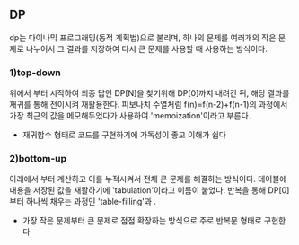 ## DP
dp는 다이나믹 프로그래밍(동적 계획법)으로 불리며, 하나의 문제를 여러개의 작은 문제로 나누어서 그 결과를 저장하여 다시 큰 문제를 사용할 때 사용하는 방식이다.
### 1)top-down
위에서 부터 시작하여 최종 답인 DP[N]을 찾기위해 DP[0]까지 내려간 뒤, 해당 결과를 재귀를 통해 전이시켜 재활용한다. 피보나치 수열처럼 f(n)=f(n-2)+f(n-1)의 과정에서 가장 최근의 값을 메모해두었다가 사용하여 'memoization'이라고 부른다.
- 재귀함수 형태로 코드를 구현하기에 가독성이 좋고 이해가 쉽다
### 2)bottom-up
아래에서 부터 계산하고 이를 누적시켜서 전체 큰 문제를 해결하는 방식이다. 테이블에 내용을 저장된 값을 재활하기에 'tabulation'이라고 이름이 붙었다. 반복을 통해 DP[0]부터 하나씩 채우는 과정인 'table-filling'과 .
- 가장 작은 문제부터 큰 문제로 점점 확장하는 방식으로 주로 반복문 형태로 구현한다
